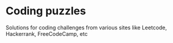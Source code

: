 # Coding puzzles
Solutions for coding challenges from various sites like Leetcode, Hackerrank, FreeCodeCamp, etc
